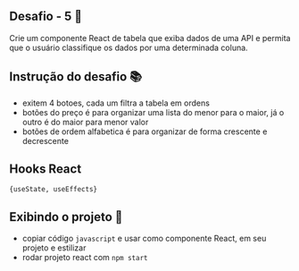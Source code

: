 ## Desafio - 5 🏁

Crie um componente React de tabela que exiba dados de uma API e permita que o usuário classifique os dados por uma determinada coluna.

## Instrução do desafio 📚

- exitem 4 botoes, cada um filtra a tabela em ordens
- botões do preço é para organizar uma lista do menor para o maior, já o outro é do maior para menor valor
- botões de ordem alfabetica é para organizar de forma crescente e decrescente

## Hooks React

`{useState, useEffects}`

## Exibindo o projeto 🎥

- copiar código `javascript` e usar como componente React, em seu projeto e estilizar
- rodar projeto react com `npm start`